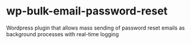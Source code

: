 # wp-bulk-email-password-reset
Wordpress plugin that allows mass sending of password reset emails as background processes with real-time logging
